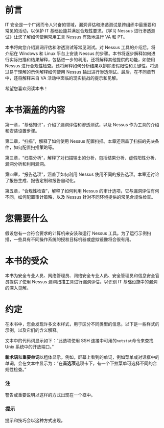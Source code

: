 # 前言

IT 安全是一个广阔而令人兴奋的领域，漏洞评估和渗透测试是跨组织中最重要和常见的活动，以保护 IT 基础设施并满足合规性要求。《学习 Nessus 进行渗透测试》让您了解如何使用常用工具 Nessus 有效地进行 VA 和 PT。

本书将向您介绍漏洞评估和渗透测试等常见测试。对 Nessus 工具的介绍后，将介绍在 Windows 和 Linux 平台上安装 Nessus 的步骤。本书将逐步解释如何进行实际扫描和结果解释，包括进一步的利用。还将解释其他提供的功能，如使用 Nessus 进行合规性检查。还将解释如何分析结果以排除虚假阳性和关键性。将通过易于理解的示例解释如何使用 Nessus 输出进行渗透测试。最后，在不同章节中，还将解释来自 VA 活动中面临的现实挑战的提示和见解。

希望您喜欢阅读本书！

# 本书涵盖的内容

第一章，“基础知识”，介绍了漏洞评估和渗透测试，以及 Nessus 作为工具的介绍和安装设置步骤。

第二章，“扫描”，解释了如何使用 Nessus 配置扫描。本章还涵盖了扫描的先决条件，如何配置扫描策略等。

第三章，“扫描分析”，解释了对扫描输出的分析，包括结果分析、虚假阳性分析、漏洞分析和利用漏洞。

第四章，“报告选项”，涵盖了如何利用 Nessus 使用不同的报告选项。本章还讨论了报告生成、报告定制和报告自动化。

第五章，“合规性检查”，解释了如何利用 Nessus 的审计选项，它与漏洞评估有何不同，如何配置审计策略，以及 Nessus 针对不同环境提供的常见合规性检查。

# 您需要什么

假设您有一台符合要求的计算机来安装和运行 Nessus 工具。为了运行示例扫描，一些具有不同操作系统的授权目标机器或虚拟镜像将会很有用。

# 本书的受众

本书为安全专业人员、网络管理员、网络安全专业人员、安全管理员和信息安全官员提供了使用 Nessus 漏洞扫描工具进行漏洞评估，以识别 IT 基础设施中的漏洞的深入见解。

# 约定

在本书中，您会发现许多文本样式，用于区分不同类型的信息。以下是一些样式的示例，以及它们的含义解释。

文本中的代码词显示如下：“此选项使用 SSH 连接中可用的`netstat`命令来查找 Unix 系统中的开放端口。”

**新术语**和**重要单词**以粗体显示。例如，屏幕上看到的单词，例如菜单或对话框中的单词，会在文本中显示为：“在**首选项**选项卡下，有一个下拉菜单可选择不同的合规性检查。”

### 注

警告或重要说明以这样的方式出现在一个框中。

### 提示

提示和技巧会以这种方式出现。
